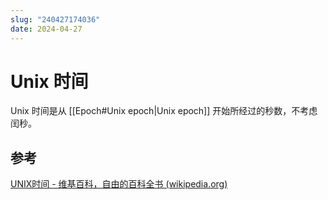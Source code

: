 ```yaml
---
slug: "240427174036"
date: 2024-04-27
---
```


# Unix 时间


Unix 时间是从 [[Epoch#Unix epoch|Unix epoch]] 开始所经过的秒数，不考虑闰秒。

## 参考

[UNIX时间 - 维基百科，自由的百科全书 (wikipedia.org)](https://zh.wikipedia.org/wiki/UNIX%E6%97%B6%E9%97%B4)

